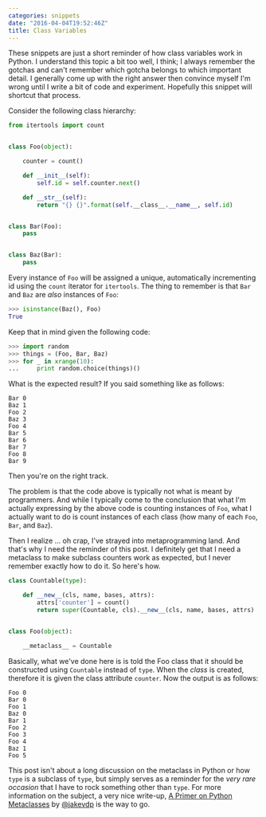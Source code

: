 ```yaml
---
categories: snippets
date: "2016-04-04T19:52:46Z"
title: Class Variables
---
```


These snippets are just a short reminder of how class variables work in Python. I understand this topic a bit too well, I think; I always remember the gotchas and can't remember which gotcha belongs to which important detail. I generally come up with the right answer then convince myself I'm wrong until I write a bit of code and experiment. Hopefully this snippet will shortcut that process.

Consider the following class hierarchy:

```python
from itertools import count


class Foo(object):

    counter = count()

    def __init__(self):
        self.id = self.counter.next()

    def __str__(self):
        return "{} {}".format(self.__class__.__name__, self.id)


class Bar(Foo):
    pass


class Baz(Bar):
    pass
```

Every instance of `Foo` will be assigned a unique, automatically incrementing id using the `count` iterator for `itertools`. The thing to remember is that `Bar` and `Baz` are _also_ instances of `Foo`:

```python
>>> isinstance(Baz(), Foo)
True
```

Keep that in mind given the following code:

```python
>>> import random
>>> things = (Foo, Bar, Baz)
>>> for _ in xrange(10):
...     print random.choice(things)()
```

What is the expected result? If you said something like as follows:

```
Bar 0
Baz 1
Foo 2
Baz 3
Foo 4
Bar 5
Bar 6
Bar 7
Foo 8
Bar 9
```

Then you're on the right track.

The problem is that the code above is typically not what is meant by programmers. And while I typically come to the conclusion that what I'm actually expressing by the above code is counting instances of `Foo`, what I actually want to do is count instances of each class (how many of each `Foo`, `Bar`, and `Baz`).

Then I realize ... oh crap, I've strayed into metaprogramming land. And that's why I need the reminder of this post. I definitely get that I need a metaclass to make subclass counters work as expected, but I never remember exactly how to do it. So here's how.

```python
class Countable(type):

    def __new__(cls, name, bases, attrs):
        attrs['counter'] = count()
        return super(Countable, cls).__new__(cls, name, bases, attrs)


class Foo(object):

    __metaclass__ = Countable
```

Basically, what we've done here is is told the Foo class that it should be constructed using `Countable` instead of `type`. When the _class_ is created, therefore it is given the class attribute `counter`. Now the output is as follows:

```
Foo 0
Bar 0
Foo 1
Baz 0
Bar 1
Foo 2
Foo 3
Foo 4
Baz 1
Foo 5
```

This post isn't about a long discussion on the metaclass in Python or how `type` is a subclass of `type`, but simply serves as a reminder for the _very rare occasion_ that I have to rock something other than `type`. For more information on the subject, a very nice write-up, [A Primer on Python Metaclasses](https://jakevdp.github.io/blog/2012/12/01/a-primer-on-python-metaclasses/) by [@jakevdp](https://twitter.com/jakevdp) is the way to go. 
